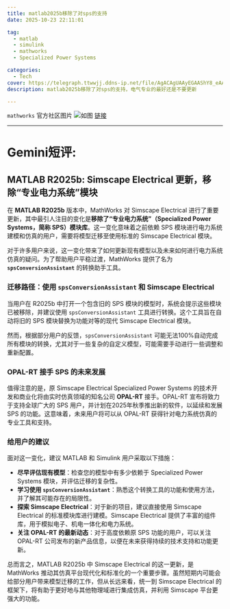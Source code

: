```yaml
---
title: matlab2025b移除了对sps的支持
date: 2025-10-23 22:11:01

tag:
  - matlab
  - simulink
  - mathworks
  - Specialized Power Systems

categories:
  - Tech
cover: https://telegraph.ttwwjj.ddns-ip.net/file/AgACAgUAAyEGAAShY8_eAAOVaQMP3ybMUDgK0mkpEjQIX2JPkPIAApwLaxtcBRlULdrzzFgB4_kBAAMCAAN5AAM2BA.png
description: matlab2025b移除了对sps的支持，电气专业的最好还是不要更新

---
```


`mathworks` 官方社区图片
![如图](https://linux.do/uploads/default/original/4X/4/f/8/4f82d0fa3357c023815f2f5e57d00150fb8539a6.png)
[链接](https://www.mathworks.com/matlabcentral/answers/2180147-unable-to-find-the-specialized-power-systems-group-in-simscape-electrical-in-newer-version-r2025b/?s_tid=ans_lp_feed_leaf)

---

# Gemini短评:


## MATLAB R2025b: Simscape Electrical 更新，移除“专业电力系统”模块

在 **MATLAB R2025b** 版本中，MathWorks 对 Simscape Electrical 进行了重要更新，其中最引人注目的变化是**移除了“专业电力系统”（Specialized Power Systems，简称 SPS）模块库**。这一变化意味着之前依赖 SPS 模块进行电力系统建模和仿真的用户，需要将模型迁移至使用标准的 Simscape Electrical 模块。

对于许多用户来说，这一变化带来了如何更新现有模型以及未来如何进行电力系统仿真的疑问。为了帮助用户平稳过渡，MathWorks 提供了名为 **`spsConversionAssistant`** 的转换助手工具。

### **迁移路径：使用 `spsConversionAssistant` 和 Simscape Electrical**

当用户在 R2025b 中打开一个包含旧的 SPS 模块的模型时，系统会提示这些模块已被移除，并建议使用 `spsConversionAssistant` 工具进行转换。这个工具旨在自动将旧的 SPS 模块替换为功能对等的现代 Simscape Electrical 模块。

然而，根据部分用户的反馈，`spsConversionAssistant` 可能无法100%自动完成所有模块的转换，尤其对于一些复杂的自定义模型，可能需要手动进行一些调整和重新配置。

### **OPAL-RT 接手 SPS 的未来发展**

值得注意的是，原 Simscape Electrical Specialized Power Systems 的技术开发和商业化将由实时仿真领域的知名公司 **OPAL-RT** 接手。OPAL-RT 宣布将致力于支持全球广大的 SPS 用户，并计划在2025年秋季推出新的软件，以延续和发展 SPS 的功能。这意味着，未来用户将可以从 OPAL-RT 获得针对电力系统仿真的专业工具和支持。

### **给用户的建议**

面对这一变化，建议 MATLAB 和 Simulink 用户采取以下措施：

*   **尽早评估现有模型**：检查您的模型中有多少依赖于 Specialized Power Systems 模块，并评估迁移的复杂性。
*   **学习使用 `spsConversionAssistant`**：熟悉这个转换工具的功能和使用方法，并了解其可能存在的局限性。
*   **探索 Simscape Electrical**：对于新的项目，建议直接使用 Simscape Electrical 的标准模块库进行建模。Simscape Electrical 提供了丰富的组件库，用于模拟电子、机电一体化和电力系统。
*   **关注 OPAL-RT 的最新动态**：对于高度依赖原 SPS 功能的用户，可以关注 OPAL-RT 公司发布的新产品信息，以便在未来获得持续的技术支持和功能更新。

总而言之，MATLAB R2025b 中 Simscape Electrical 的这一更新，是 MathWorks 推动其仿真平台现代化和标准化的一个重要步骤。虽然短期内可能会给部分用户带来模型迁移的工作，但从长远来看，统一到 Simscape Electrical 的框架下，将有助于更好地与其他物理域进行集成仿真，并利用 Simscape 平台更强大的功能。
